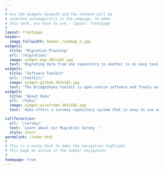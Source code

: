 ```yaml
---
#
# Use the widgets beneath and the content will be
# inserted automagically in the webpage. To make
# this work, you have to use › layout: frontpage
#
layout: frontpage
header:
  image_fullwidth: header_roadmap_2.jpg
widget1:
  title: "Migration Planning"
  url: '/migration/'
  image: widget-map-302x182.jpg
  text: 'Migrating data from one repository to another is no easy task. Start here to learn more about how to assess your current repository content and prepare it for a move to another system.'
widget2:
  title: "Software Toolkit"
  url: '/toolkit/'
  image: widget-github-303x182.jpg
  text: 'The Bridge2Hyku toolkit is open-source software and freely available on Github. Use these tools to analyze your descriptive metadata and migrate your repository content to Hyku.'
widget3:
  title: "About Hyku"
  url: '/hyku/'
  image: widget-wireframe-302x182.jpg
  text: 'Hyku offers a turnkey repository system that is easy to use and maintain. Learn more about what Hyku offers in order to decide if it is the right fit for your institution.'

callforaction:
  url: '/survey/'
  text: 'Learn about our Migration Survey ›'
  style: alert
permalink: /index.html
#
# This is a nasty hack to make the navigation highlight
# this page as active in the topbar navigation
#
homepage: true
---
```

